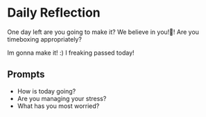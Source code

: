 # Daily Reflection

One day left are you going to make it? We believe in you!💖! Are you timeboxing appropriately?

Im gonna make it! :)
I freaking passed today!

## Prompts

- How is today going?
- Are you managing your stress?
- What has you most worried?
